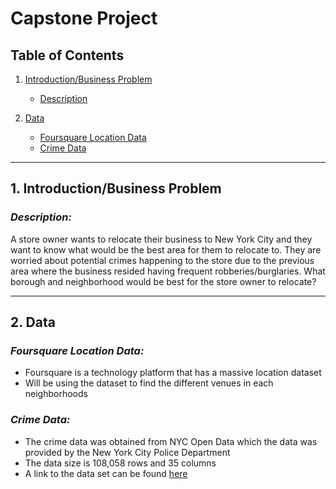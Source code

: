 
# Capstone Project


## Table of Contents
1. [Introduction/Business Problem](#heading)
   * [Description](#sub-heading)
    
2. [Data](#heading-1)
    * [Foursquare Location Data](#sub-heading-1)
    * [Crime Data](#sub-heading-2)


---
<!-- toc -->

## 1. Introduction/Business Problem

  ### _Description:_

A store owner wants to relocate their business to New York City and they want to know what would be the best area for them to relocate to. They are worried about potential crimes happening to the store due to the previous area where the business resided having frequent robberies/burglaries. What borough and neighborhood would be best for the store owner to relocate?

---

## 2. Data

   ### _Foursquare Location Data:_
* Foursquare is a technology platform that has a massive location dataset
* Will be using the dataset to find the different venues in each neighborhoods

 ### _Crime Data:_
 * The crime data was obtained from NYC Open Data which the data was provided by the New York City Police Department
 * The data size is 108,058 rows and 35 columns
 * A link to the data set can be found [here](https://data.cityofnewyork.us/Public-Safety/NYPD-Complaint-Data-Current-Year-To-Date-/5uac-w243)


